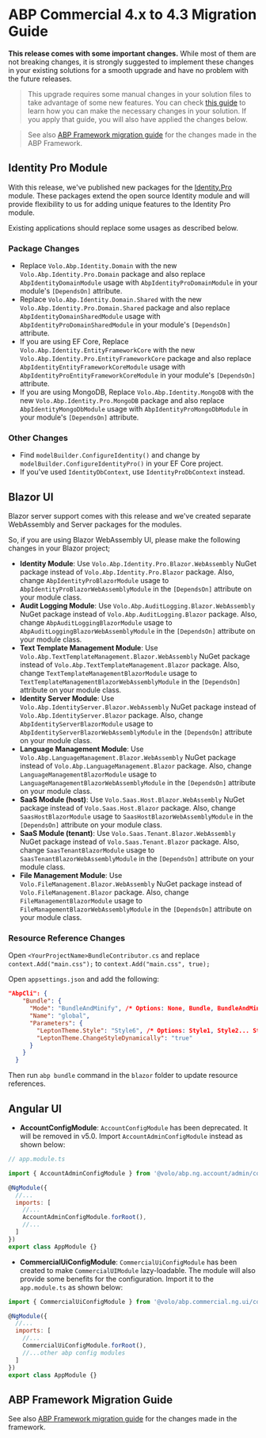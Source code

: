 # ABP Commercial 4.x to 4.3 Migration Guide

**This release comes with some important changes.** While most of them are not breaking changes, it is strongly suggested to implement these changes in your existing solutions for a smooth upgrade and have no problem with the future releases.

> This upgrade requires some manual changes in your solution files to take advantage of some new features. You can check [this guide](https://docs.abp.io/en/abp/4.3/Migration-Guides/Upgrading-Startup-Template) to learn how you can make the necessary changes in your solution. If you apply that guide, you will also have applied the changes below.

> See also [ABP Framework migration guide](https://docs.abp.io/en/abp/4.3/Migration-Guides/Abp-4_3) for the changes made in the ABP Framework.

## Identity Pro Module

With this release, we've published new packages for the [Identity.Pro](https://docs.abp.io/en/commercial/latest/modules/identity) module. These packages extend the open source Identity module and will provide flexibility to us for adding unique features to the Identity Pro module.

Existing applications should replace some usages as described below.

### Package Changes

* Replace `Volo.Abp.Identity.Domain` with the new `Volo.Abp.Identity.Pro.Domain` package and also replace `AbpIdentityDomainModule` usage with `AbpIdentityProDomainModule` in your module's `[DependsOn]` attribute.
* Replace `Volo.Abp.Identity.Domain.Shared` with the new `Volo.Abp.Identity.Pro.Domain.Shared` package and also replace `AbpIdentityDomainSharedModule` usage with `AbpIdentityProDomainSharedModule` in your module's `[DependsOn]` attribute.
* If you are using EF Core, Replace `Volo.Abp.Identity.EntityFrameworkCore` with the new `Volo.Abp.Identity.Pro.EntityFrameworkCore` package and also replace `AbpIdentityEntityFrameworkCoreModule` usage with `AbpIdentityProEntityFrameworkCoreModule` in your module's `[DependsOn]` attribute.
* If you are using MongoDB, Replace `Volo.Abp.Identity.MongoDB` with the new `Volo.Abp.Identity.Pro.MongoDB` package and also replace `AbpIdentityMongoDbModule` usage with `AbpIdentityProMongoDbModule` in your module's `[DependsOn]` attribute.

### Other Changes

* Find `modelBuilder.ConfigureIdentity()` and change by `modelBuilder.ConfigureIdentityPro()` in your EF Core project.
* If you've used `IdentityDbContext`, use `IdentityProDbContext` instead.

## Blazor UI

Blazor server support comes with this release and we've created separate WebAssembly and Server packages for the modules.

So, if you are using Blazor WebAssembly UI, please make the following changes in your Blazor project;

* **Identity Module**: Use `Volo.Abp.Identity.Pro.Blazor.WebAssembly` NuGet package instead of `Volo.Abp.Identity.Pro.Blazor` package. Also, change `AbpIdentityProBlazorModule` usage to `AbpIdentityProBlazorWebAssemblyModule` in the `[DependsOn]` attribute on your module class.
* **Audit Logging Module**: Use `Volo.Abp.AuditLogging.Blazor.WebAssembly` NuGet package instead of `Volo.Abp.AuditLogging.Blazor` package. Also, change `AbpAuditLoggingBlazorModule` usage to `AbpAuditLoggingBlazorWebAssemblyModule` in the `[DependsOn]` attribute on your module class.
* **Text Template Management Module**: Use `Volo.Abp.TextTemplateManagement.Blazor.WebAssembly` NuGet package instead of `Volo.Abp.TextTemplateManagement.Blazor` package. Also, change `TextTemplateManagementBlazorModule` usage to `TextTemplateManagementBlazorWebAssemblyModule` in the `[DependsOn]` attribute on your module class.
* **Identity Server Module**: Use `Volo.Abp.IdentityServer.Blazor.WebAssembly` NuGet package instead of `Volo.Abp.IdentityServer.Blazor` package. Also, change `AbpIdentityServerBlazorModule` usage to `AbpIdentityServerBlazorWebAssemblyModule` in the `[DependsOn]` attribute on your module class.
* **Language Management Module**: Use `Volo.Abp.LanguageManagement.Blazor.WebAssembly` NuGet package instead of `Volo.Abp.LanguageManagement.Blazor` package. Also, change `LanguageManagementBlazorModule` usage to `LanguageManagementBlazorWebAssemblyModule` in the `[DependsOn]` attribute on your module class.
* **SaaS Module (host)**: Use `Volo.Saas.Host.Blazor.WebAssembly` NuGet package instead of `Volo.Saas.Host.Blazor` package. Also, change `SaasHostBlazorModule` usage to `SaasHostBlazorWebAssemblyModule` in the `[DependsOn]` attribute on your module class.
* **SaaS Module (tenant)**: Use `Volo.Saas.Tenant.Blazor.WebAssembly` NuGet package instead of `Volo.Saas.Tenant.Blazor` package. Also, change `SaasTenantBlazorModule` usage to `SaasTenantBlazorWebAssemblyModule` in the `[DependsOn]` attribute on your module class.
* **File Management Module**: Use `Volo.FileManagement.Blazor.WebAssembly` NuGet package instead of `Volo.FileManagement.Blazor` package. Also, change `FileManagementBlazorModule` usage to `FileManagementBlazorWebAssemblyModule` in the `[DependsOn]` attribute on your module class.

### Resource Reference Changes

Open `<YourProjectName>BundleContributor.cs` and replace `context.Add("main.css");` to `context.Add("main.css", true);`

Open `appsettings.json` and add the following:

```json
"AbpCli": {
    "Bundle": {
      "Mode": "BundleAndMinify", /* Options: None, Bundle, BundleAndMinify */
      "Name": "global",
      "Parameters": {
        "LeptonTheme.Style": "Style6", /* Options: Style1, Style2... Style6 */
        "LeptonTheme.ChangeStyleDynamically": "true"
      }
    }
  }
```

Then run `abp bundle` command in the `blazor` folder to update resource references.

## Angular UI

* **AccountConfigModule**: `AccountConfigModule` has been deprecated. It will be removed in v5.0. Import `AccountAdminConfigModule` instead as shown below:

```js
// app.module.ts

import { AccountAdminConfigModule } from '@volo/abp.ng.account/admin/config';

@NgModule({
  //...
  imports: [
    //...
    AccountAdminConfigModule.forRoot(),
    //...
  ]
})
export class AppModule {}
```

* **CommercialUiConfigModule**: `CommercialUiConfigModule` has been created to make `CommercialUIModule` lazy-loadable. The module will also provide some benefits for the configuration. Import it to the `app.module.ts` as shown below:

```js
import { CommercialUiConfigModule } from '@volo/abp.commercial.ng.ui/config';

@NgModule({
  //...
  imports: [
    //...
    CommercialUiConfigModule.forRoot(),
    //...other abp config modules
  ]
})
export class AppModule {}
```

## ABP Framework Migration Guide

See also [ABP Framework migration guide](https://docs.abp.io/en/abp/4.3/Migration-Guides/Abp-4_3) for the changes made in the framework.